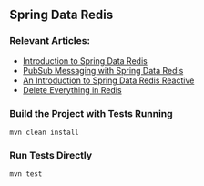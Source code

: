 ## Spring Data Redis

### Relevant Articles:
- [Introduction to Spring Data Redis](https://www.baeldung.com/spring-data-redis-tutorial)
- [PubSub Messaging with Spring Data Redis](https://www.baeldung.com/spring-data-redis-pub-sub)
- [An Introduction to Spring Data Redis Reactive](https://www.baeldung.com/spring-data-redis-reactive)
- [Delete Everything in Redis](https://www.baeldung.com/redis-delete-data)

### Build the Project with Tests Running
```
mvn clean install
```

### Run Tests Directly
```
mvn test
```

